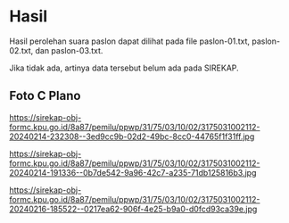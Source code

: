 # Hasil

Hasil perolehan suara paslon dapat dilihat pada file paslon-01.txt, paslon-02.txt, dan paslon-03.txt.

Jika tidak ada, artinya data tersebut belum ada pada SIREKAP.

## Foto C Plano

https://sirekap-obj-formc.kpu.go.id/8a87/pemilu/ppwp/31/75/03/10/02/3175031002112-20240214-232308--3ed9cc9b-02d2-49bc-8cc0-44765f1f31ff.jpg

https://sirekap-obj-formc.kpu.go.id/8a87/pemilu/ppwp/31/75/03/10/02/3175031002112-20240214-191336--0b7de542-9a96-42c7-a235-71db125816b3.jpg

https://sirekap-obj-formc.kpu.go.id/8a87/pemilu/ppwp/31/75/03/10/02/3175031002112-20240216-185522--0217ea62-906f-4e25-b9a0-d0fcd93ca39e.jpg
